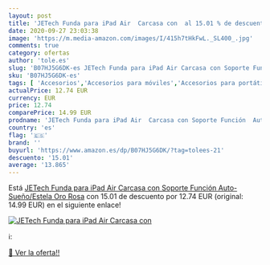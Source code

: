 ```yaml
---
layout: post
title: 'JETech Funda para iPad Air  Carcasa con  al 15.01 % de descuento'
date: 2020-09-27 23:03:38
image: 'https://m.media-amazon.com/images/I/415h7tHkFwL._SL400_.jpg'
comments: true
category: ofertas
author: 'tole.es'
slug: 'B07HJ5G6DK-es JETech Funda para iPad Air Carcasa con Soporte Función...'
sku: 'B07HJ5G6DK-es'
tags: [ 'Accesorios','Accesorios para móviles','Accesorios para portátiles y netbooks','Cargadores y adaptadores para portátiles y netbooks','Cargadores y bases de carga para portátiles y netbooks','Comunicación móvil y accesorios','Electrónica','Fundas y carcasas para teléfonos móviles','Informática','Móviles','Móviles y smartphones libres','ipad', ]
actualPrice: 12.74 EUR
currency: EUR
price: 12.74
comparePrice: 14.99 EUR
prodname: 'JETech Funda para iPad Air  Carcasa con Soporte Función  Auto-Sueño/Estela  Oro Rosa'
country: 'es'
flag: '🇪🇸'
brand: ''
buyurl: 'https://www.amazon.es/dp/B07HJ5G6DK/?tag=tolees-21'
descuento: '15.01'
average: '13.865'
---
```


Está [JETech Funda para iPad Air  Carcasa con Soporte Función  Auto-Sueño/Estela  Oro Rosa](https://www.amazon.es/dp/B07HJ5G6DK/?tag=tolees-21) con 15.01 de descuento por 12.74 EUR (original: 14.99 EUR) en el siguiente enlace!

[![JETech Funda para iPad Air  Carcasa con ](https://m.media-amazon.com/images/I/415h7tHkFwL._SL400_.jpg)](https://www.amazon.es/dp/B07HJ5G6DK/?tag=tolees-21)

ℹ️:


[🛒 Ver la oferta!!](https://www.amazon.es/dp/B07HJ5G6DK/?tag=tolees-21)
